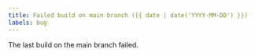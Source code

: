 ```yaml
---
title: Failed build on main branch ({{ date | date('YYYY-MM-DD') }})
labels: bug
---
```

The last build on the main branch failed.
